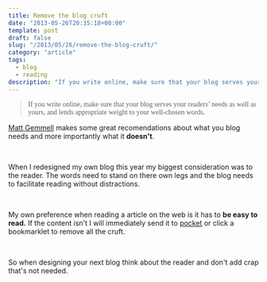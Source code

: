 ```yaml
---
title: Remove the blog cruft
date: "2013-05-26T20:35:18+00:00"
template: post
draft: false
slug: "/2013/05/26/remove-the-blog-cruft/"
category: "article"
tags:
  - blog
  - reading
description: "If you write online, make sure that your blog serves your readers’ needs as well as yours, and lends appropriate weight to your well-chosen words."
---
```


<blockquote><p><font face="Times"><span style="-webkit-text-size-adjust: auto; background-color: rgba(255, 255, 255, 0);">If you write online, make sure that your blog serves your readers’ needs as well as yours, and lends appropriate weight to your well-chosen words.</span></font></p></blockquote>
<p><a href="http://mattgemmell.com/2013/05/22/designing-blogs-for-readers/" title="Designing blogs for readers">Matt Gemmell</a> makes some great recomendations about what you blog needs and more importantly what it <b>doesn't</b>.&nbsp;</p>
<p><br></p>
<p>When I redesigned my own blog this year my biggest consideration was to the reader. The words need to stand on there own legs and the blog needs to facilitate reading without distractions.</p>
<p><br></p>
<p>My own preference when reading a article on the web is it has to <b>be easy to read.</b>&nbsp;If the content isn't I will immediately send it to <a href="http://getpocket.com" title="Pocket read later service">pocket</a> or click a bookmarklet to remove all the cruft.</p>
<p><br></p>
<p>So when designing your next blog think about the reader and don't add crap that's not needed.</p><p></p>
